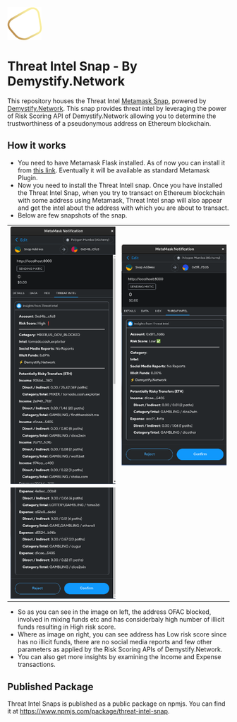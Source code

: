 ![Alt text](logo.png)
# Threat Intel Snap - By Demystify.Network

This repository houses the Threat Intel [Metamask Snap](https://metamask.io/snaps/), powered by [Demystify.Network](https://demystify.network/). This snap provides threat intel by leveraging the power of Risk Scoring API of Demystify.Network allowing you to determine the trustworthiness of a pseudonymous address on Ethereum blockchain.

## How it works
* You need to have Metamask Flask installed. As of now you can install it from [this link](https://metamask.io/flask/). Eventually it will be available as standard Metamask Plugin.
* Now you need to install the Threat Intell snap. Once you have installed the Threat Intel Snap, when you try to transact on Ethereum blockchain with some address using Metamask, Threat Intel snap will also appear and get the intel about the address with which you are about to transact.
* Below are few snapshots of the snap.

|                          |                          |
|--------------------------|--------------------------|
| ![Alt text](image-1.png) | ![Alt text](image-3.png) |
| ![Alt text](image-2.png) |                          |

* So as you can see in the image on left, the address OFAC blocked, involved in mixing funds etc and has considerbaly high number of illicit funds resulting in High risk score.
* Where as image on right, you can see address has Low risk score since has no illicit funds, there are no social media reports and few other parameters as applied by the Risk Scoring APIs of Demystify.Network.
* You can also get more insights by examining the Income and Expense transactions.

## Published Package
Threat Intel Snaps is published as a public package on npmjs. You can find it at https://www.npmjs.com/package/threat-intel-snap.
